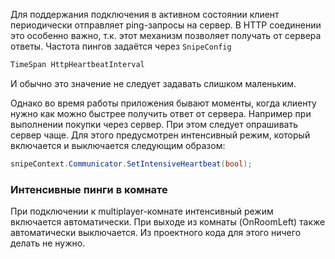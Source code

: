 Для поддержания подключения в активном состоянии клиент периодически отправляет ping-запросы на сервер. В HTTP соединении это особенно важно, т.к. этот механизм позволяет получать от сервера ответы. Частота пингов задаётся через `SnipeConfig`
```csharp
TimeSpan HttpHeartbeatInterval
```
И обычно это значение не следует задавать слишком маленьким.

Однако во время работы приложения бывают моменты, когда клиенту нужно как можно быстрее получить ответ от сервера. Например при выполнении покупки через сервер. При этом следует опрашивать сервер чаще. Для этого предусмотрен интенсивный режим, который включается и выключается следующим образом:
```csharp
snipeContext.Communicator.SetIntensiveHeartbeat(bool);
```

### Интенсивные пинги в комнате
При подключении к multiplayer-комнате интенсивный режим включается автоматически. При выходе из комнаты (OnRoomLeft) также автоматически выключается. Из проектного кода для этого ничего делать не нужно.